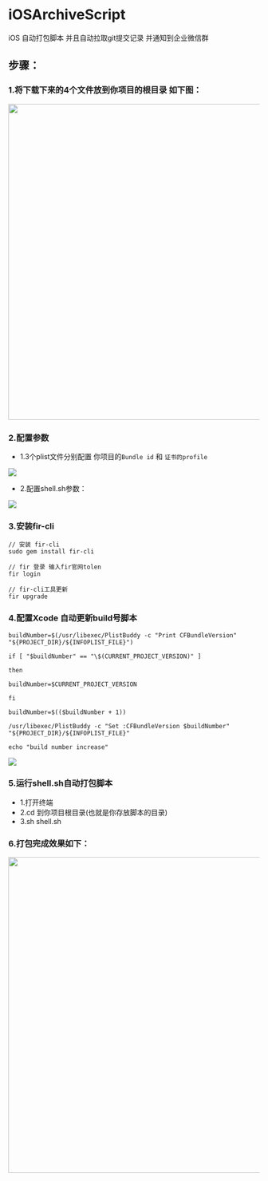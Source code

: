 # iOSArchiveScript

iOS 自动打包脚本 并且自动拉取git提交记录 并通知到企业微信群

## 步骤：
### 1.将下载下来的4个文件放到你项目的根目录 如下图：
<img src="https://i.postimg.cc/m2Xg9tQV/17964cc4-b185-4ed8-9254-1a20d1d4bad0.png" width="633" >

### 2.配置参数
- 1.3个plist文件分别配置 你项目的`Bundle id` 和 `证书的profile`
<img src="https://i.postimg.cc/zBZcPF17/878dbd6d-39d7-4808-8ee3-da7e6110e33a.png" >

- 2.配置shell.sh参数：
<img src="https://i.postimg.cc/dQW9hjSf/03c32423-8267-493e-95e1-cc95ca7dff47.png" >

### 3.安装fir-cli
```
// 安装 fir-cli
sudo gem install fir-cli

// fir 登录 输入fir官网tolen
fir login

// fir-cli工具更新
fir upgrade
```

### 4.配置Xcode 自动更新build号脚本
```
buildNumber=$(/usr/libexec/PlistBuddy -c "Print CFBundleVersion" "${PROJECT_DIR}/${INFOPLIST_FILE}")

if [ "$buildNumber" == "\$(CURRENT_PROJECT_VERSION)" ]

then

buildNumber=$CURRENT_PROJECT_VERSION

fi

buildNumber=$(($buildNumber + 1))

/usr/libexec/PlistBuddy -c "Set :CFBundleVersion $buildNumber" "${PROJECT_DIR}/${INFOPLIST_FILE}"

echo "build number increase"
```
<img src="https://i.postimg.cc/QtjYgxDx/0a5815bf-af57-453f-8429-f51071f6c30f.png" >

### 5.运行shell.sh自动打包脚本
- 1.打开终端
- 2.cd 到你项目根目录(也就是你存放脚本的目录)
- 3.sh shell.sh

### 6.打包完成效果如下：
<img src="https://i.postimg.cc/cJvJkNNR/3955c30f-9923-4182-9a07-46dea7bc7e87.png" width="633" >
